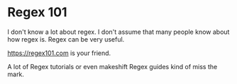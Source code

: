 # Regex 101

I don't know a lot about regex.  I don't assume that many people know about how regex is.  Regex can be very useful.

https://regex101.com is your friend.

A lot of Regex tutorials or even makeshift Regex guides kind of miss the mark.
